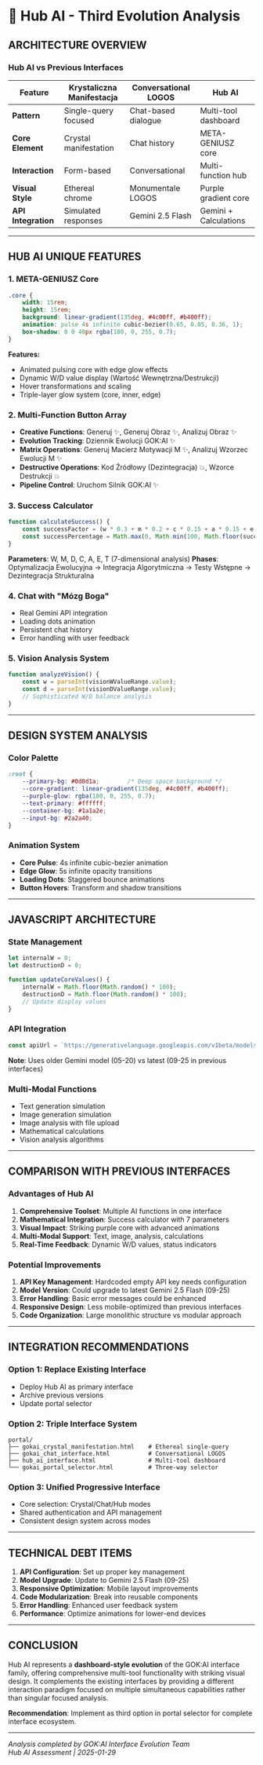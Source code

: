 # 🤖 Hub AI - Third Evolution Analysis

## **ARCHITECTURE OVERVIEW**

### **Hub AI vs Previous Interfaces**

| Feature | Krystaliczna Manifestacja | Conversational LOGOS | Hub AI |
|---------|---------------------------|----------------------|--------|
| **Pattern** | Single-query focused | Chat-based dialogue | Multi-tool dashboard |
| **Core Element** | Crystal manifestation | Chat history | META-GENIUSZ core |
| **Interaction** | Form-based | Conversational | Multi-function hub |
| **Visual Style** | Ethereal chrome | Monumentale LOGOS | Purple gradient core |
| **API Integration** | Simulated responses | Gemini 2.5 Flash | Gemini + Calculations |

---

## **HUB AI UNIQUE FEATURES**

### **1. META-GENIUSZ Core**
```css
.core {
    width: 15rem;
    height: 15rem;
    background: linear-gradient(135deg, #4c00ff, #b400ff);
    animation: pulse 4s infinite cubic-bezier(0.65, 0.05, 0.36, 1);
    box-shadow: 0 0 40px rgba(180, 0, 255, 0.7);
}
```

**Features:**
- Animated pulsing core with edge glow effects
- Dynamic W/D value display (Wartość Wewnętrzna/Destrukcji)
- Hover transformations and scaling
- Triple-layer glow system (core, inner, edge)

### **2. Multi-Function Button Array**
- **Creative Functions**: Generuj ✨, Generuj Obraz ✨, Analizuj Obraz ✨
- **Evolution Tracking**: Dziennik Ewolucji GOK:AI ✨
- **Matrix Operations**: Generuj Macierz Motywacji M ✨, Analizuj Wzorzec Ewolucji M ✨
- **Destructive Operations**: Kod Źródłowy (Dezintegracja) 💥, Wzorce Destrukcji 💥
- **Pipeline Control**: Uruchom Silnik GOK:AI ✨

### **3. Success Calculator**
```javascript
function calculateSuccess() {
    const successFactor = (w * 0.3 + m * 0.2 + c * 0.15 + a * 0.15 + e * 0.1 + t * 0.1) - (d * 0.2);
    const successPercentage = Math.max(0, Math.min(100, Math.floor(successFactor * 10)));
}
```

**Parameters**: W, M, D, C, A, E, T (7-dimensional analysis)
**Phases**: Optymalizacja Ewolucyjna → Integracja Algorytmiczna → Testy Wstępne → Dezintegracja Strukturalna

### **4. Chat with "Mózg Boga"**
- Real Gemini API integration
- Loading dots animation
- Persistent chat history
- Error handling with user feedback

### **5. Vision Analysis System**
```javascript
function analyzeVision() {
    const w = parseInt(visionWValueRange.value);
    const d = parseInt(visionDValueRange.value);
    // Sophisticated W/D balance analysis
}
```

---

## **DESIGN SYSTEM ANALYSIS**

### **Color Palette**
```css
:root {
    --primary-bg: #0d0d1a;        /* Deep space background */
    --core-gradient: linear-gradient(135deg, #4c00ff, #b400ff);
    --purple-glow: rgba(180, 0, 255, 0.7);
    --text-primary: #ffffff;
    --container-bg: #1a1a2e;
    --input-bg: #2a2a40;
}
```

### **Animation System**
- **Core Pulse**: 4s infinite cubic-bezier animation
- **Edge Glow**: 5s infinite opacity transitions
- **Loading Dots**: Staggered bounce animations
- **Button Hovers**: Transform and shadow transitions

---

## **JAVASCRIPT ARCHITECTURE**

### **State Management**
```javascript
let internalW = 0;
let destructionD = 0;

function updateCoreValues() {
    internalW = Math.floor(Math.random() * 100);
    destructionD = Math.floor(Math.random() * 100);
    // Update display values
}
```

### **API Integration**
```javascript
const apiUrl = `https://generativelanguage.googleapis.com/v1beta/models/gemini-2.5-flash-preview-05-20:generateContent?key=${apiKey}`;
```

**Note**: Uses older Gemini model (05-20) vs latest (09-25 in previous interfaces)

### **Multi-Modal Functions**
- Text generation simulation
- Image generation simulation  
- Image analysis with file upload
- Mathematical calculations
- Vision analysis algorithms

---

## **COMPARISON WITH PREVIOUS INTERFACES**

### **Advantages of Hub AI**
1. **Comprehensive Toolset**: Multiple AI functions in one interface
2. **Mathematical Integration**: Success calculator with 7 parameters
3. **Visual Impact**: Striking purple core with advanced animations
4. **Multi-Modal Support**: Text, image, analysis, calculations
5. **Real-Time Feedback**: Dynamic W/D values, status indicators

### **Potential Improvements**
1. **API Key Management**: Hardcoded empty API key needs configuration
2. **Model Version**: Could upgrade to latest Gemini 2.5 Flash (09-25)
3. **Error Handling**: Basic error messages could be enhanced
4. **Responsive Design**: Less mobile-optimized than previous interfaces
5. **Code Organization**: Large monolithic structure vs modular approach

---

## **INTEGRATION RECOMMENDATIONS**

### **Option 1: Replace Existing Interface**
- Deploy Hub AI as primary interface
- Archive previous versions
- Update portal selector

### **Option 2: Triple Interface System**
```
portal/
├── gokai_crystal_manifestation.html    # Ethereal single-query
├── gokai_chat_interface.html           # Conversational LOGOS  
├── hub_ai_interface.html               # Multi-tool dashboard
└── gokai_portal_selector.html          # Three-way selector
```

### **Option 3: Unified Progressive Interface**
- Core selection: Crystal/Chat/Hub modes
- Shared authentication and API management
- Consistent design system across modes

---

## **TECHNICAL DEBT ITEMS**

1. **API Configuration**: Set up proper key management
2. **Model Upgrade**: Update to Gemini 2.5 Flash (09-25)
3. **Responsive Optimization**: Mobile layout improvements
4. **Code Modularization**: Break into reusable components
5. **Error Handling**: Enhanced user feedback system
6. **Performance**: Optimize animations for lower-end devices

---

## **CONCLUSION**

Hub AI represents a **dashboard-style evolution** of the GOK:AI interface family, offering comprehensive multi-tool functionality with striking visual design. It complements the existing interfaces by providing a different interaction paradigm focused on multiple simultaneous capabilities rather than singular focused analysis.

**Recommendation**: Implement as third option in portal selector for complete interface ecosystem.

---

*Analysis completed by GOK:AI Interface Evolution Team*  
*Hub AI Assessment | 2025-01-29*